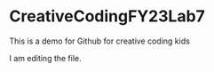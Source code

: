 # CreativeCodingFY23Lab7
This is a demo for Github for creative coding kids



I am editing the file.
